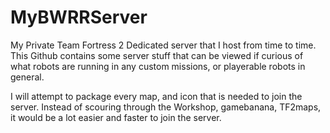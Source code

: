 # MyBWRRServer
My Private Team Fortress 2 Dedicated server that I host from time to time. This Github contains some server stuff that can be viewed if curious of what robots are running in any custom missions, or playerable robots in general.

I will attempt to package every map, and icon that is needed to join the server. Instead of scouring through the Workshop, gamebanana, TF2maps, it would be a lot easier and faster to join the server.
